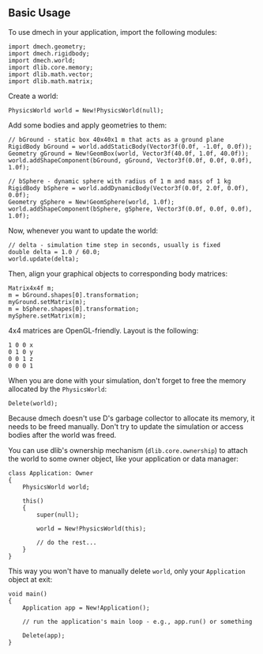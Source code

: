 Basic Usage
-----------

To use dmech in your application, import the following modules:

    import dmech.geometry;
    import dmech.rigidbody;
    import dmech.world;
    import dlib.core.memory;
    import dlib.math.vector;
    import dlib.math.matrix;

Create a world:

    PhysicsWorld world = New!PhysicsWorld(null);

Add some bodies and apply geometries to them:

    // bGround - static box 40x40x1 m that acts as a ground plane
    RigidBody bGround = world.addStaticBody(Vector3f(0.0f, -1.0f, 0.0f));
    Geometry gGround = New!GeomBox(world, Vector3f(40.0f, 1.0f, 40.0f));
    world.addShapeComponent(bGround, gGround, Vector3f(0.0f, 0.0f, 0.0f), 1.0f);

    // bSphere - dynamic sphere with radius of 1 m and mass of 1 kg 
    RigidBody bSphere = world.addDynamicBody(Vector3f(0.0f, 2.0f, 0.0f), 0.0f);
    Geometry gSphere = New!GeomSphere(world, 1.0f);
    world.addShapeComponent(bSphere, gSphere, Vector3f(0.0f, 0.0f, 0.0f), 1.0f);

Now, whenever you want to update the world:

    // delta - simulation time step in seconds, usually is fixed
    double delta = 1.0 / 60.0;
    world.update(delta);

Then, align your graphical objects to corresponding body matrices:

    Matrix4x4f m;
    m = bGround.shapes[0].transformation;
    myGround.setMatrix(m);
    m = bSphere.shapes[0].transformation;
    mySphere.setMatrix(m);

4x4 matrices are OpenGL-friendly. Layout is the following:

    1 0 0 x
    0 1 0 y
    0 0 1 z
    0 0 0 1
    
When you are done with your simulation, don't forget to free the memory allocated by the `PhysicsWorld`:

    Delete(world);
    
Because dmech doesn't use D's garbage collector to allocate its memory, it needs to be freed manually. Don't try to update the simulation or access bodies after the world was freed. 

You can use dlib's ownership mechanism (`dlib.core.ownership`) to attach the world to some owner object, like your application or data manager:

    class Application: Owner
    {
        PhysicsWorld world;

        this()
        {
            super(null);

            world = New!PhysicsWorld(this);

            // do the rest...
        }
    }

This way you won't have to manually delete `world`, only your `Application` object at exit:

    void main()
    {
        Application app = New!Application();

        // run the application's main loop - e.g., app.run() or something

        Delete(app);
    }

